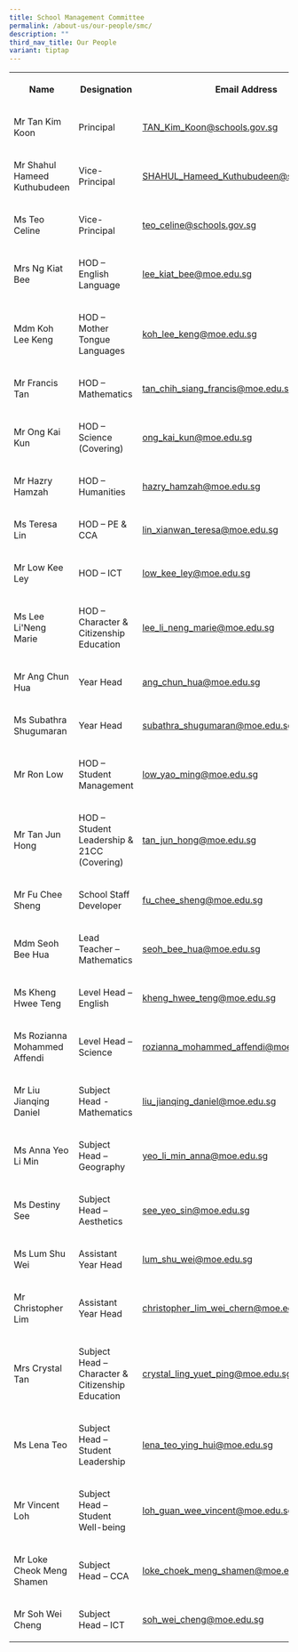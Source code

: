 ```yaml
---
title: School Management Committee
permalink: /about-us/our-people/smc/
description: ""
third_nav_title: Our People
variant: tiptap
---
```

<table style="minWidth: 75px">
<colgroup>
<col>
<col>
<col>
</colgroup>
<tbody>
<tr>
<th rowspan="1" colspan="1">
<p>Name</p>
</th>
<th rowspan="1" colspan="1">
<p>Designation</p>
</th>
<th rowspan="1" colspan="1">
<p>Email Address</p>
</th>
</tr>
<tr>
<td rowspan="1" colspan="1">
<p>Mr Tan Kim Koon</p>
</td>
<td rowspan="1" colspan="1">
<p>Principal</p>
</td>
<td rowspan="1" colspan="1">
<p><a href="mailto:TAN_Kim_Koon@schools.gov.sg" rel="noopener noreferrer nofollow" target="_blank">TAN_Kim_Koon@schools.gov.sg</a>
</p>
</td>
</tr>
<tr>
<td rowspan="1" colspan="1">
<p>Mr Shahul Hameed Kuthubudeen</p>
</td>
<td rowspan="1" colspan="1">
<p>Vice-Principal</p>
</td>
<td rowspan="1" colspan="1">
<p><a href="mailto:SHAHUL_Hameed_Kuthubudeen@schools.gov.sg" rel="noopener noreferrer nofollow" target="_blank">SHAHUL_Hameed_Kuthubudeen@schools.gov.sg</a>
</p>
</td>
</tr>
<tr>
<td rowspan="1" colspan="1">
<p>Ms Teo Celine</p>
</td>
<td rowspan="1" colspan="1">
<p>Vice-Principal</p>
</td>
<td rowspan="1" colspan="1">
<p><a href="mailto:teo_celine@schools.gov.sg" rel="noopener noreferrer nofollow" target="_blank">teo_celine@schools.gov.sg</a>
</p>
</td>
</tr>
<tr>
<td rowspan="1" colspan="1">
<p>Mrs Ng Kiat Bee</p>
</td>
<td rowspan="1" colspan="1">
<p>HOD – English Language</p>
</td>
<td rowspan="1" colspan="1">
<p><a href="mailto:lee_kiat_bee@moe.edu.sg" rel="noopener noreferrer nofollow" target="_blank">lee_kiat_bee@moe.edu.sg</a>
</p>
</td>
</tr>
<tr>
<td rowspan="1" colspan="1">
<p>Mdm Koh Lee Keng</p>
</td>
<td rowspan="1" colspan="1">
<p>HOD – Mother Tongue Languages</p>
</td>
<td rowspan="1" colspan="1">
<p><a href="mailto:koh_lee_keng@moe.edu.sg" rel="noopener noreferrer nofollow" target="_blank">koh_lee_keng@moe.edu.sg</a>
</p>
</td>
</tr>
<tr>
<td rowspan="1" colspan="1">
<p>Mr Francis Tan</p>
</td>
<td rowspan="1" colspan="1">
<p>HOD – Mathematics</p>
</td>
<td rowspan="1" colspan="1">
<p><a href="mailto:tan_chih_siang_francis@moe.edu.sg" rel="noopener noreferrer nofollow" target="_blank">tan_chih_siang_francis@moe.edu.sg</a>
</p>
</td>
</tr>
<tr>
<td rowspan="1" colspan="1">
<p>Mr Ong Kai Kun</p>
</td>
<td rowspan="1" colspan="1">
<p>HOD – Science
<br>(Covering)</p>
</td>
<td rowspan="1" colspan="1">
<p><a href="mailto:ong_kai_kun@moe.edu.sg" rel="noopener noreferrer nofollow" target="_blank">ong_kai_kun@moe.edu.sg</a>
</p>
</td>
</tr>
<tr>
<td rowspan="1" colspan="1">
<p>Mr Hazry Hamzah</p>
</td>
<td rowspan="1" colspan="1">
<p>HOD – Humanities</p>
</td>
<td rowspan="1" colspan="1">
<p><a href="mailto:hazry_hamzah@moe.edu.sg" rel="noopener noreferrer nofollow" target="_blank">hazry_hamzah@moe.edu.sg</a>
</p>
</td>
</tr>
<tr>
<td rowspan="1" colspan="1">
<p>Ms Teresa Lin</p>
</td>
<td rowspan="1" colspan="1">
<p>HOD – PE &amp; CCA</p>
</td>
<td rowspan="1" colspan="1">
<p><a href="mailto:lin_xianwan_teresa@moe.edu.sg" rel="noopener noreferrer nofollow" target="_blank">lin_xianwan_teresa@moe.edu.sg</a>
</p>
</td>
</tr>
<tr>
<td rowspan="1" colspan="1">
<p>Mr Low Kee Ley</p>
</td>
<td rowspan="1" colspan="1">
<p>HOD – ICT</p>
</td>
<td rowspan="1" colspan="1">
<p><a href="mailto:low_kee_ley@moe.edu.sg" rel="noopener noreferrer nofollow" target="_blank">low_kee_ley@moe.edu.sg</a>
</p>
</td>
</tr>
<tr>
<td rowspan="1" colspan="1">
<p>Ms Lee Li'Neng Marie</p>
</td>
<td rowspan="1" colspan="1">
<p>HOD – Character &amp; Citizenship Education</p>
</td>
<td rowspan="1" colspan="1">
<p><a href="mailto:lee_li_neng_marie@moe.edu.sg" rel="noopener noreferrer nofollow" target="_blank">lee_li_neng_marie@moe.edu.sg</a>
</p>
</td>
</tr>
<tr>
<td rowspan="1" colspan="1">
<p>Mr Ang Chun Hua</p>
</td>
<td rowspan="1" colspan="1">
<p>Year Head</p>
</td>
<td rowspan="1" colspan="1">
<p><a href="mailto:ang_chun_hua@moe.edu.sg" rel="noopener noreferrer nofollow" target="_blank">ang_chun_hua@moe.edu.sg</a>
</p>
</td>
</tr>
<tr>
<td rowspan="1" colspan="1">
<p>Ms Subathra Shugumaran</p>
</td>
<td rowspan="1" colspan="1">
<p>Year Head</p>
</td>
<td rowspan="1" colspan="1">
<p><a href="mailto:subathra_shugumaran@moe.edu.sg" rel="noopener noreferrer nofollow" target="_blank">subathra_shugumaran@moe.edu.sg</a>
</p>
</td>
</tr>
<tr>
<td rowspan="1" colspan="1">
<p>Mr Ron Low</p>
</td>
<td rowspan="1" colspan="1">
<p>HOD – Student Management</p>
</td>
<td rowspan="1" colspan="1">
<p><a href="mailto:low_yao_ming@moe.edu.sg" rel="noopener noreferrer nofollow" target="_blank">low_yao_ming@moe.edu.sg</a>
</p>
</td>
</tr>
<tr>
<td rowspan="1" colspan="1">
<p>Mr Tan Jun Hong</p>
</td>
<td rowspan="1" colspan="1">
<p>HOD – Student Leadership &amp; 21CC (Covering)</p>
</td>
<td rowspan="1" colspan="1">
<p><a href="mailto:tan_jun_hong@moe.edu.sg" rel="noopener noreferrer nofollow" target="_blank">tan_jun_hong@moe.edu.sg</a>
</p>
</td>
</tr>
<tr>
<td rowspan="1" colspan="1">
<p>Mr Fu Chee Sheng</p>
</td>
<td rowspan="1" colspan="1">
<p>School Staff Developer</p>
</td>
<td rowspan="1" colspan="1">
<p><a href="mailto:fu_chee_sheng@moe.edu.sg" rel="noopener noreferrer nofollow" target="_blank">fu_chee_sheng@moe.edu.sg</a>
</p>
</td>
</tr>
<tr>
<td rowspan="1" colspan="1">
<p>Mdm Seoh Bee Hua</p>
</td>
<td rowspan="1" colspan="1">
<p>Lead Teacher – Mathematics</p>
</td>
<td rowspan="1" colspan="1">
<p><a href="mailto:lawrence_tang_kok_onn@moe.edu.sg" rel="noopener noreferrer nofollow" target="_blank">seoh_bee_hua@moe.edu.sg</a>
</p>
</td>
</tr>
<tr>
<td rowspan="1" colspan="1">
<p>Ms Kheng Hwee Teng</p>
</td>
<td rowspan="1" colspan="1">
<p>Level Head – English</p>
</td>
<td rowspan="1" colspan="1">
<p><a href="mailto:kheng_hwee_teng@moe.edu.sg" rel="noopener noreferrer nofollow" target="_blank">kheng_hwee_teng@moe.edu.sg</a>
</p>
</td>
</tr>
<tr>
<td rowspan="1" colspan="1">
<p>Ms Rozianna Mohammed Affendi</p>
</td>
<td rowspan="1" colspan="1">
<p>Level Head – Science</p>
</td>
<td rowspan="1" colspan="1">
<p><a href="mailto:rozianna_mohammed_affendi@moe.edu.sg" rel="noopener noreferrer nofollow" target="_blank">rozianna_mohammed_affendi@moe.edu.sg</a>
</p>
</td>
</tr>
<tr>
<td rowspan="1" colspan="1">
<p>Mr Liu Jianqing Daniel</p>
</td>
<td rowspan="1" colspan="1">
<p>Subject Head - Mathematics</p>
</td>
<td rowspan="1" colspan="1">
<p><a href="mailto:liu_jianqing_daniel@moe.edu.sg" rel="noopener noreferrer nofollow" target="_blank">liu_jianqing_daniel@moe.edu.sg</a>
</p>
</td>
</tr>
<tr>
<td rowspan="1" colspan="1">
<p>Ms Anna Yeo Li Min</p>
</td>
<td rowspan="1" colspan="1">
<p>Subject Head – Geography</p>
</td>
<td rowspan="1" colspan="1">
<p><a href="mailto:yeo_li_min_anna@moe.edu.sg" rel="noopener noreferrer nofollow" target="_blank">yeo_li_min_anna@moe.edu.sg</a>
</p>
</td>
</tr>
<tr>
<td rowspan="1" colspan="1">
<p>Ms Destiny See</p>
</td>
<td rowspan="1" colspan="1">
<p>Subject Head – Aesthetics</p>
</td>
<td rowspan="1" colspan="1">
<p><a href="mailto:see_yeo_sin@moe.edu.sg" rel="noopener noreferrer nofollow" target="_blank">see_yeo_sin@moe.edu.sg</a>
</p>
</td>
</tr>
<tr>
<td rowspan="1" colspan="1">
<p>Ms Lum Shu Wei</p>
</td>
<td rowspan="1" colspan="1">
<p>Assistant Year Head</p>
</td>
<td rowspan="1" colspan="1">
<p><a href="mailto:lum_shu_wei@moe.edu.sg" rel="noopener noreferrer nofollow" target="_blank">lum_shu_wei@moe.edu.sg</a>
</p>
</td>
</tr>
<tr>
<td rowspan="1" colspan="1">
<p>Mr Christopher Lim</p>
</td>
<td rowspan="1" colspan="1">
<p>Assistant Year Head</p>
</td>
<td rowspan="1" colspan="1">
<p><a href="mailto:christopher_lim_wei_chern@moe.edu.sg" rel="noopener noreferrer nofollow" target="_blank">christopher_lim_wei_chern@moe.edu.sg</a>
</p>
</td>
</tr>
<tr>
<td rowspan="1" colspan="1">
<p>Mrs Crystal Tan</p>
</td>
<td rowspan="1" colspan="1">
<p>Subject Head – Character &amp; Citizenship Education</p>
</td>
<td rowspan="1" colspan="1">
<p><a href="mailto:crystal_ling_yuet_ping@moe.edu.sg" rel="noopener noreferrer nofollow" target="_blank">crystal_ling_yuet_ping@moe.edu.sg</a>
</p>
</td>
</tr>
<tr>
<td rowspan="1" colspan="1">
<p>Ms Lena Teo</p>
</td>
<td rowspan="1" colspan="1">
<p>Subject Head – Student Leadership</p>
</td>
<td rowspan="1" colspan="1">
<p><a href="mailto:lena_teo_ying_hui@moe.edu.sg" rel="noopener noreferrer nofollow" target="_blank">lena_teo_ying_hui@moe.edu.sg</a>
</p>
</td>
</tr>
<tr>
<td rowspan="1" colspan="1">
<p>Mr Vincent Loh</p>
</td>
<td rowspan="1" colspan="1">
<p>Subject Head – Student Well-being</p>
</td>
<td rowspan="1" colspan="1">
<p><a href="mailto:loh_guan_wee_vincent@moe.edu.sg" rel="noopener noreferrer nofollow" target="_blank">loh_guan_wee_vincent@moe.edu.sg</a>
</p>
</td>
</tr>
<tr>
<td rowspan="1" colspan="1">
<p>Mr Loke Cheok Meng Shamen</p>
</td>
<td rowspan="1" colspan="1">
<p>Subject Head – CCA</p>
</td>
<td rowspan="1" colspan="1">
<p><a href="mailto:loke_choek_meng_shamen@moe.edu.sg" rel="noopener noreferrer nofollow" target="_blank">loke_choek_meng_shamen@moe.edu.sg</a>
</p>
</td>
</tr>
<tr>
<td rowspan="1" colspan="1">
<p>Mr Soh Wei Cheng</p>
</td>
<td rowspan="1" colspan="1">
<p>Subject Head – ICT</p>
</td>
<td rowspan="1" colspan="1">
<p><a href="mailto:soh_wei_cheng@moe.edu.sg" rel="noopener noreferrer nofollow" target="_blank">soh_wei_cheng@moe.edu.sg</a>
</p>
</td>
</tr>
</tbody>
</table>
<p></p>
